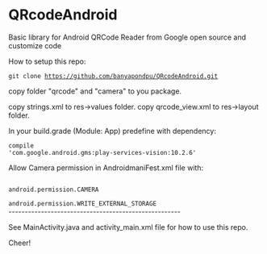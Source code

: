 # QRcodeAndroid
Basic library for Android QRCode Reader from Google open source and customize code

How to setup this repo:

<code>git clone https://github.com/banyapondpu/QRcodeAndroid.git</code>

copy folder "qrcode" and "camera" to you package.

copy strings.xml to res->values folder.
copy qrcode_view.xml to res->layout folder.

In your build.grade (Module: App) predefine with dependency:

<code>compile 'com.google.android.gms:play-services-vision:10.2.6'</code>

Allow Camera permission in AndroidmaniFest.xml file with:

<code>
android.permission.CAMERA
</code>
<code>
android.permission.WRITE_EXTERNAL_STORAGE
</code>
-----------------------------------------------------

See MainActivity.java and activity_main.xml file for how to use this repo.

Cheer!
